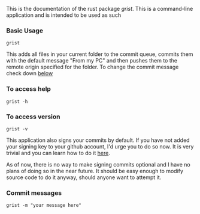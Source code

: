 This is the documentation of the rust package *grist*. This is a command-line application and is intended to be used as such

### Basic Usage
`grist`

This adds all files in your current folder to the commit queue, commits them with the default message "From my PC" and then pushes them to the remote origin specified for the folder. To change the commit message check down [below](https://github.com/ravi-maithrey/grist/blob/main/DOCUMENTATION.md#commit-messages)

### To access help
`grist -h`

### To access version
`grist -v`

This application also signs your commits by default. If you have not added your signing key to your github account, I'd urge you to do so now. It is very trivial and you can learn how to do it [here](https://docs.github.com/en/authentication/managing-commit-signature-verification/adding-a-new-gpg-key-to-your-github-account).

As of now, there is no way to make signing commits optional and I have no plans of doing so in the near future. It should be easy enough to modify source code to do it anyway, should anyone want to attempt it. 

### Commit messages
`grist -m "your message here"`
